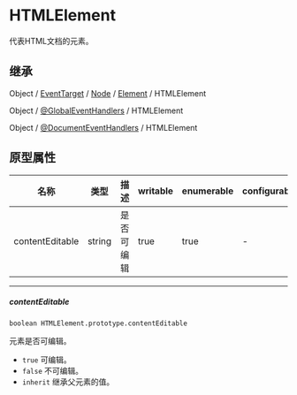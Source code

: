# HTMLElement

代表HTML文档的元素。

## 继承

Object / [EventTarget](EventTarget.md) / [Node](Node.md) / [Element](Element.md) / HTMLElement

Object / [@GlobalEventHandlers](GlobalEventHandlers.md) / HTMLElement

Object / [@DocumentEventHandlers](DocumentEventHandlers.md) / HTMLElement

## 原型属性

| 名称 | 类型 | 描述 |  writable | enumerable | configurable |
|---|---|---|---|---|---|
| contentEditable | string | 是否可编辑 | true | true | - |

---

##### contentEditable

```
boolean HTMLElement.prototype.contentEditable
```

元素是否可编辑。

- `true` 可编辑。
- `false` 不可编辑。
- `inherit` 继承父元素的值。
